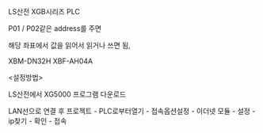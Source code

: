 LS산전 XGB시리즈 PLC

P01 / P02같은 address를 주면

해당 좌표에서 값을 읽어서 읽거나 쓰면 됨,


<!-- PLC와 라즈베리파이 연결후 PLC IP찾기  -->
XBM-DN32H
XBF-AH04A


<설정방법>

LS산전에서 XG5000 프로그램 다운로드

LAN선으로 연결 후 프로젝트 - PLC로부터열기 - 접속옵션설정 - 이더넷 모듈 - 설정 - ip찾기 - 확인 - 접속